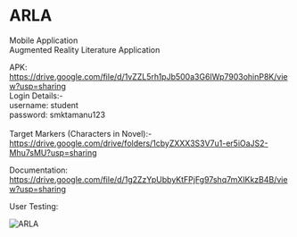 # ARLA
Mobile Application <br>
Augmented Reality Literature Application

APK: https://drive.google.com/file/d/1vZZL5rh1pJb500a3G6IWp7903ohinP8K/view?usp=sharing <br>
Login Details:- <br>
username: student <br>
password: smktamanu123 <br>
<br>
Target Markers (Characters in Novel):- <br>
https://drive.google.com/drive/folders/1cbyZXXX3S3V7u1-er5iOaJS2-Mhu7sMU?usp=sharing

Documentation: https://drive.google.com/file/d/1g2ZzYpUbbyKtFPjFg97shq7mXIKkzB4B/view?usp=sharing

User Testing:

![ARLA](https://user-images.githubusercontent.com/58986256/126865075-17ca0ba8-c3d4-4b40-8c03-30022756e45d.jpg)
